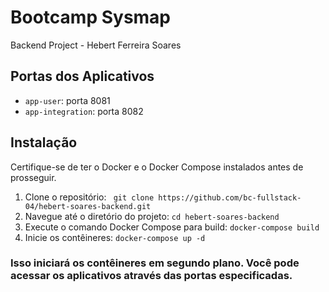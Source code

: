 # Bootcamp Sysmap
Backend Project - Hebert Ferreira Soares

## Portas dos Aplicativos

- `app-user`: porta 8081
- `app-integration`: porta 8082

## Instalação

Certifique-se de ter o Docker e o Docker Compose instalados antes de prosseguir.

1. Clone o repositório:
 ``` git clone https://github.com/bc-fullstack-04/hebert-soares-backend.git```
2. Navegue até o diretório do projeto:
```cd hebert-soares-backend```
3. Execute o comando Docker Compose para build:
```docker-compose build```
4. Inicie os contêineres:
```docker-compose up -d```
   
### Isso iniciará os contêineres em segundo plano. Você pode acessar os aplicativos através das portas especificadas.
